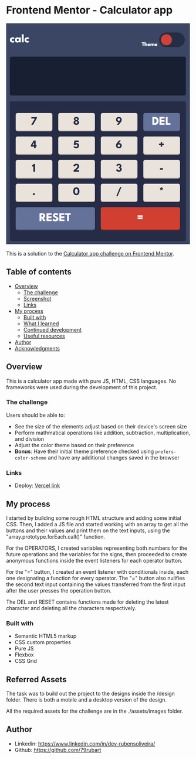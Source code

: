 # Frontend Mentor - Calculator app

![Design preview for the Calculator app coding challenge](./assets/images/calculator.png)

This is a solution to the [Calculator app challenge on Frontend Mentor](https://www.frontendmentor.io/challenges/calculator-app-9lteq5N29).

## Table of contents

- [Overview](#overview)
  - [The challenge](#the-challenge)
  - [Screenshot](#screenshot)
  - [Links](#links)
- [My process](#my-process)
  - [Built with](#built-with)
  - [What I learned](#what-i-learned)
  - [Continued development](#continued-development)
  - [Useful resources](#useful-resources)
- [Author](#author)
- [Acknowledgments](#acknowledgments)

## Overview

This is a calculator app made with pure JS, HTML, CSS languages. No frameworks were used during the development of this project.

### The challenge

Users should be able to:

- See the size of the elements adjust based on their device's screen size
- Perform mathmatical operations like addition, subtraction, multiplication, and division
- Adjust the color theme based on their preference
- **Bonus**: Have their initial theme preference checked using `prefers-color-scheme` and have any additional changes saved in the browser

### Links

- Deploy: [Vercel link](https://your-live-site-url.com)

## My process

I started by building some rough HTML structure and adding some initial CSS. Then, I added a JS file and started working with an array to get all the buttons and their values and print them on the text inputs, using the "array.prototype.forEach.call()" function.

For the OPERATORS, I created variables representing both numbers for the future operations and the variables for the signs, then proceeded to create anonymous functions inside the event listeners for each operator button.

For the "=" button, I created an event listener with conditionals inside, each one designating a function for every operator. The "=" button also nulifies the second text input containing the values transferred from the first input after the user presses the operation button.

The DEL and RESET contains functions made for deleting the latest character and deleting all the characters respectively.

### Built with

- Semantic HTML5 markup
- CSS custom properties
- Pure JS
- Flexbox
- CSS Grid

## Referred Assets
The task was to build out the project to the designs inside the /design folder. There is both a mobile and a desktop version of the design.

All the required assets for the challenge are in the ./assets/images folder.

## Author

- Linkedin: https://www.linkedin.com/in/dev-rubensoliveira/
- Github: https://github.com/79rubart

